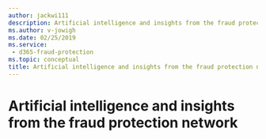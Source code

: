 ```yaml
---
author: jackwi111
description: Artificial intelligence and insights from the fraud protection network
ms.author: v-jowigh
ms.date: 02/25/2019
ms.service:
 - d365-fraud-protection
ms.topic: conceptual
title: Artificial intelligence and insights from the fraud protection network
---
```



# Artificial intelligence and insights from the fraud protection network
